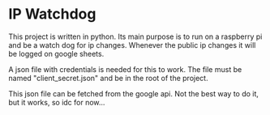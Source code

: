 # IP Watchdog

This project is written in python. Its main purpose is to run on a raspberry pi and be a watch dog for ip changes. Whenever the public ip changes it will be logged on google sheets.

A json file with credentials is needed for this to work. The file must be named "client_secret.json" and be in the root of the project.

This json file can be fetched from the google api. Not the best way to do it, but it works, so idc for now...
